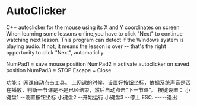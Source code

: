 # AutoClicker
C++ autoclicker for the mouse using its X and Y coordinates on screen
When learning some lessons online,you have to click "Next" to continue watching next lesson.
This program can detect if the Windows system is playing audio. 
If not, it means the lesson is over -- that's the right opportunity to click "Next", automaticlly. 

NumPad1 = save mouse position
NumPad2 = activate autoclicker on saved position
NumPad3 = STOP
Escape  = Close

功能：
网课自动点击工具。
上网课的时候，设置好按钮坐标，依据系统声音是否在播放，判断一节课是不是已经结束，然后自动点击“下一节课”。
按键设置：
小键盘1 --设置按钮坐标
小键盘2 --开始运行
小键盘3 --停止
ESC. -----退出

